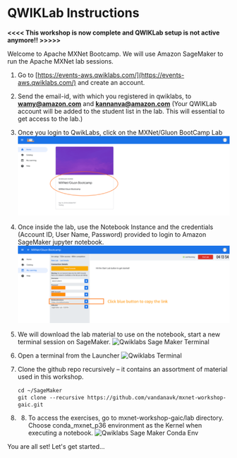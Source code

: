 # QWIKLab Instructions

**<<<< This workshop is now complete and QWIKLab setup is not active anymore!! >>>>>**

Welcome to Apache MXNet Bootcamp. We will use Amazon SageMaker to run the Apache MXNet lab sessions.

1.	Go to [https://events-aws.qwiklabs.com/](https://events-aws.qwiklabs.com/) and create an account.
2.	Send the email-id, with which you registered in qwiklabs, to
**wamy@amazon.com** and **kannanva@amazon.com** (Your QWIKLab account will be added to the student list in the lab. This will essential to get access to the lab.)
3.	Once you login to QwikLabs, click on the MXNet/Gluon BootCamp Lab
    ![Qwiklabs Gluon Lab](./lab/assets/qwiklabs_first_page.png)

4. Once inside the lab, use the Notebook Instance and the credentials (Account ID, User Name, Password) provided to login to Amazon SageMaker jupyter notebook.
    ![Qwiklabs Sage Maker](./lab/assets/qwik_notebook.png)

5. We will download the lab material to use on the notebook, start a new terminal session on SageMaker.
    ![Qwiklabs Sage Maker Terminal](./assets/qwik_lab.png)

6. Open a terminal from the Launcher
    ![Qwiklabs Terminal](./assets/qwik_terminal.png)

7. Clone the github repo recursively – it contains an assortment of material used in this workshop.
    ```
    cd ~/SageMaker
    git clone --recursive https://github.com/vandanavk/mxnet-workshop-gaic.git
    ```

8. 8.	To access the exercises, go to mxnet-workshop-gaic/lab directory. Choose conda_mxnet_p36 environment as the Kernel when executing a notebook. 
![Qwiklabs Sage Maker Conda Env](./assets/qwik_kernel.png)

You are all set! Let's get started...
